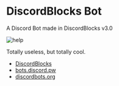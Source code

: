 # DiscordBlocks Bot

A Discord Bot made in DiscordBlocks v3.0

![help](https://send-me-some.discordmail.com/fc7a39b5ae1a3485bf07a3d23b3d2526.png)

Totally useless, but totally cool.

- [DiscordBlocks](https://github.com/moustacheminer/discord-blocks-electron)
- [bots.discord.pw](https://bots.discord.pw/bots/233702481375395843)
- [discordbots.org](https://discordbots.org/bot/233702481375395843)
